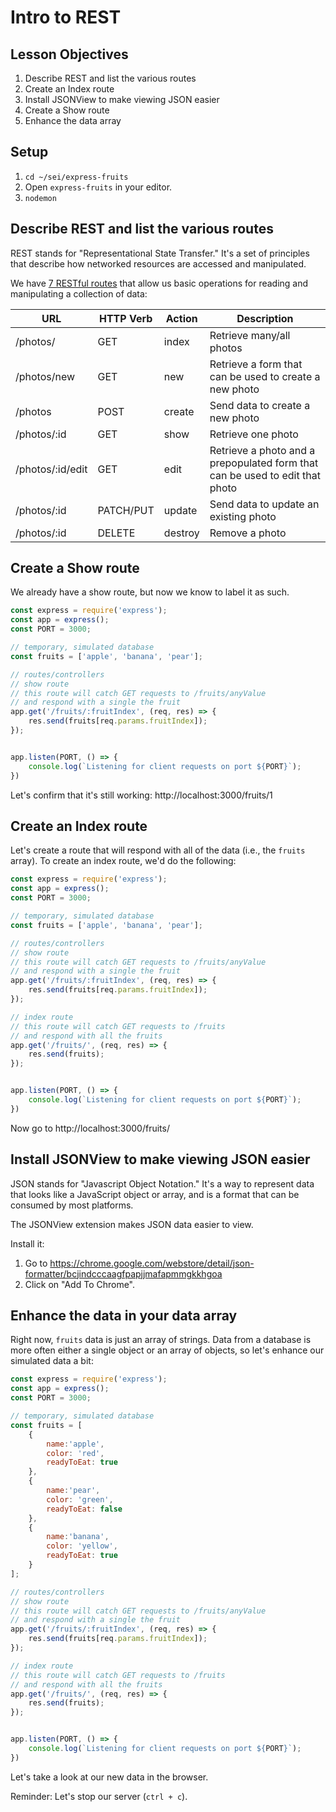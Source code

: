 # Intro to REST

## Lesson Objectives

1. Describe REST and list the various routes
1. Create an Index route
1. Install JSONView to make viewing JSON easier
1. Create a Show route
1. Enhance the data array


## Setup

1. `cd ~/sei/express-fruits`
2. Open `express-fruits` in your editor.
3. `nodemon`


## Describe REST and list the various routes

REST stands for "Representational State Transfer." It's a set of principles that describe how networked resources are accessed and manipulated.

We have [7 RESTful routes](https://gist.github.com/alexpchin/09939db6f81d654af06b) that allow us basic operations for reading and manipulating a collection of data:

| **URL** | **HTTP Verb** |  **Action** | **Description** |
|------------|-------------|------------|------------|
| /photos/         | GET       | index  | Retrieve many/all photos
| /photos/new         | GET       | new   | Retrieve a form that can be used to create a new photo
| /photos          | POST      | create   | Send data to create a new photo
| /photos/:id      | GET       | show       | Retrieve one photo
| /photos/:id/edit | GET       | edit       | Retrieve a photo and a prepopulated form that can be used to edit that photo
| /photos/:id      | PATCH/PUT | update    | Send data to update an existing photo
| /photos/:id      | DELETE    | destroy  | Remove a photo


## Create a Show route

We already have a show route, but now we know to label it as such.

```js
const express = require('express');
const app = express();
const PORT = 3000;

// temporary, simulated database
const fruits = ['apple', 'banana', 'pear'];

// routes/controllers
// show route
// this route will catch GET requests to /fruits/anyValue
// and respond with a single the fruit
app.get('/fruits/:fruitIndex', (req, res) => {
    res.send(fruits[req.params.fruitIndex]);
});


app.listen(PORT, () => {
    console.log(`Listening for client requests on port ${PORT}`);
})
```

Let's confirm that it's still working: http://localhost:3000/fruits/1

## Create an Index route

Let's create a route that will respond with all of the data (i.e., the `fruits` array). To create an index route, we'd do the following:

```js
const express = require('express');
const app = express();
const PORT = 3000;

// temporary, simulated database
const fruits = ['apple', 'banana', 'pear'];

// routes/controllers
// show route
// this route will catch GET requests to /fruits/anyValue
// and respond with a single the fruit
app.get('/fruits/:fruitIndex', (req, res) => {
    res.send(fruits[req.params.fruitIndex]);
});

// index route
// this route will catch GET requests to /fruits
// and respond with all the fruits
app.get('/fruits/', (req, res) => {
    res.send(fruits);
});


app.listen(PORT, () => {
    console.log(`Listening for client requests on port ${PORT}`);
})
```

Now go to http://localhost:3000/fruits/


## Install JSONView to make viewing JSON easier

JSON stands for "Javascript Object Notation." It's a way to represent data that looks like a JavaScript object or array, and is a format that can be consumed by most platforms.

The JSONView extension makes JSON data easier to view.

Install it:

1. Go to https://chrome.google.com/webstore/detail/json-formatter/bcjindcccaagfpapjjmafapmmgkkhgoa
2. Click on "Add To Chrome".


## Enhance the data in your data array

Right now, `fruits` data is just an array of strings. Data from a database is more often either a single object or an array of objects, so let's enhance our simulated data a bit:

```js
const express = require('express');
const app = express();
const PORT = 3000;

// temporary, simulated database
const fruits = [
    {
        name:'apple',
        color: 'red',
        readyToEat: true
    },
    {
        name:'pear',
        color: 'green',
        readyToEat: false
    },
    {
        name:'banana',
        color: 'yellow',
        readyToEat: true
    }
];

// routes/controllers
// show route
// this route will catch GET requests to /fruits/anyValue
// and respond with a single the fruit
app.get('/fruits/:fruitIndex', (req, res) => {
    res.send(fruits[req.params.fruitIndex]);
});

// index route
// this route will catch GET requests to /fruits
// and respond with all the fruits
app.get('/fruits/', (req, res) => {
    res.send(fruits);
});


app.listen(PORT, () => {
    console.log(`Listening for client requests on port ${PORT}`);
})
```

Let's take a look at our new data in the browser.

Reminder: Let's stop our server (`ctrl + c`).